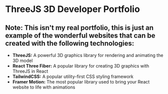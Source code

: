 # ThreeJS 3D Developer Portfolio

## **Note:** This isn't my real portfolio, this is just an example of the wonderful websites that can be created with the following technologies:

- **ThreeJS:** A powerful 3D graphics library for rendering and animating the 3D model
- **React Three Fiber:** A popular library for creating 3D graphics with ThreeJS in React
- **TailwindCSS:** A popular utility-first CSS styling framework
- **Framer Motion:** The most popular library used to bring your React website to life with animations
